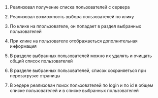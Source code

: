 1. Реализовал получение списка пользователей с сервера 

2. Реализовал возможность выбора пользователей по клику

3. По клике на плользователе, он попадает в раздел выбранных пользователей

4. При клике на пользователе отображаеться дополнительная информация

5. В разделе выбранных пользователей можно их удалять и очищать общий список пользователей

6. В разделе выбранных пользователей, список сохраняеться при перезагрузке страницы

7. В хедере реализован поиск пользователей по login и по id в общем списке пользователей и в списке выбранных пользователей


